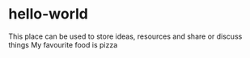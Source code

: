 # hello-world
This place can be used to store ideas, resources and share or discuss things 
My favourite food is pizza 
